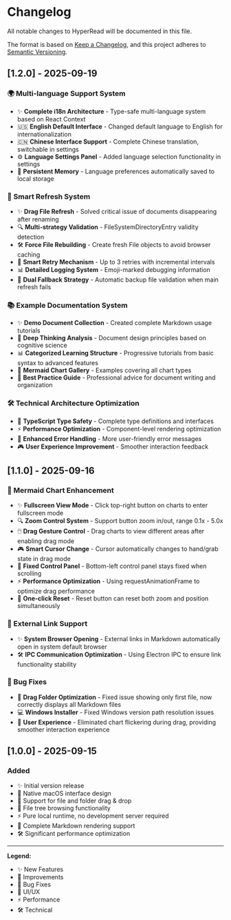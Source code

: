 # Changelog

All notable changes to HyperRead will be documented in this file.

The format is based on [Keep a Changelog](https://keepachangelog.com/en/1.0.0/),
and this project adheres to [Semantic Versioning](https://semver.org/spec/v2.0.0.html).

## [1.2.0] - 2025-09-19

### 🌍 Multi-language Support System
- ✨ **Complete i18n Architecture** - Type-safe multi-language system based on React Context
- 🇺🇸 **English Default Interface** - Changed default language to English for internationalization
- 🇨🇳 **Chinese Interface Support** - Complete Chinese translation, switchable in settings
- ⚙️ **Language Settings Panel** - Added language selection functionality in settings
- 💾 **Persistent Memory** - Language preferences automatically saved to local storage

### 🔄 Smart Refresh System
- ✨ **Drag File Refresh** - Solved critical issue of documents disappearing after renaming
- 🔍 **Multi-strategy Validation** - FileSystemDirectoryEntry validity detection
- 🛠️ **Force File Rebuilding** - Create fresh File objects to avoid browser caching
- 🔁 **Smart Retry Mechanism** - Up to 3 retries with incremental intervals
- 📊 **Detailed Logging System** - Emoji-marked debugging information
- 🎯 **Dual Fallback Strategy** - Automatic backup file validation when main refresh fails

### 📚 Example Documentation System
- ✨ **Demo Document Collection** - Created complete Markdown usage tutorials
- 🧠 **Deep Thinking Analysis** - Document design principles based on cognitive science
- 📊 **Categorized Learning Structure** - Progressive tutorials from basic syntax to advanced features
- 🎨 **Mermaid Chart Gallery** - Examples covering all chart types
- 🔗 **Best Practice Guide** - Professional advice for document writing and organization

### 🛠️ Technical Architecture Optimization
- 📁 **TypeScript Type Safety** - Complete type definitions and interfaces
- ⚡ **Performance Optimization** - Component-level rendering optimization
- 🔧 **Enhanced Error Handling** - More user-friendly error messages
- 🎮 **User Experience Improvement** - Smoother interaction feedback

## [1.1.0] - 2025-09-16

### 🎯 Mermaid Chart Enhancement
- ✨ **Fullscreen View Mode** - Click top-right button on charts to enter fullscreen mode
- 🔍 **Zoom Control System** - Support button zoom in/out, range 0.1x - 5.0x
- 🖱️ **Drag Gesture Control** - Drag charts to view different areas after enabling drag mode
- 🎮 **Smart Cursor Change** - Cursor automatically changes to hand/grab state in drag mode
- 📍 **Fixed Control Panel** - Bottom-left control panel stays fixed when scrolling
- ⚡ **Performance Optimization** - Using requestAnimationFrame to optimize drag performance
- 🔄 **One-click Reset** - Reset button can reset both zoom and position simultaneously

### 🔗 External Link Support
- ✨ **System Browser Opening** - External links in Markdown automatically open in system default browser
- 🛠️ **IPC Communication Optimization** - Using Electron IPC to ensure link functionality stability

### 🐛 Bug Fixes
- 🔧 **Drag Folder Optimization** - Fixed issue showing only first file, now correctly displays all Markdown files
- 💻 **Windows Installer** - Fixed Windows version path resolution issues
- 🎨 **User Experience** - Eliminated chart flickering during drag, providing smoother interaction experience

## [1.0.0] - 2025-09-15

### Added
- ✨ Initial version release
- 🎨 Native macOS interface design
- 📁 Support for file and folder drag & drop
- 🌳 File tree browsing functionality
- ⚡ Pure local runtime, no development server required
- 🎯 Complete Markdown rendering support
- 🛠️ Significant performance optimization

---

**Legend:**
- ✨ New Features
- 🔧 Improvements
- 🐛 Bug Fixes
- 🎨 UI/UX
- ⚡ Performance
- 🛠️ Technical